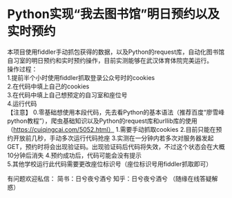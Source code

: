# Python实现“我去图书馆”明日预约以及实时预约   
本项目使用fiddler手动抓包获得的数据，以及Python的request库，自动化图书馆自习室的明日预约和实时预约操作，目前实测能够在武汉体育体院完美运行。  
操作过程：  
1.提前半个小时使用fiddler抓取登录公众号时的cookies    
2.在代码中填上自己的cookies    
3.在代码中填上自己想预定的自习室和座位号   
4.运行代码    
【注意】
0.零基础想使用本段代码，先去看Python的基本语法（推荐百度“廖雪峰python教程”），爬虫基础知识以及Python的request库和urllib库的使用（https://cuiqingcai.com/5052.html）
1.需要手动抓取cookies
2.目前只能在预约开放前几秒，手动多次运行代码抢座
3.实测在一分钟内若多次对服务器发起GET，预约时将会出现验证码。出现验证码后代码将失效，不过这个状态会在大概10分钟后消失
4.预约成功后，代码可能会没有提示   
5.其他学校运行此代码需要更改座位标识号（座位标识号用fiddler抓取即可）   


有问题欢迎私信：
简书：日兮夜兮酒兮
知乎：日兮夜兮酒兮
（随缘在线答疑解惑）
